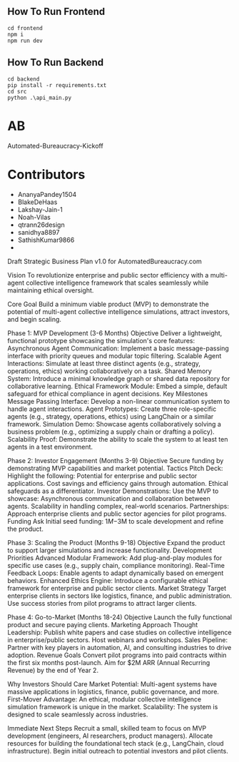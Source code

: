 ## How To Run Frontend
```
cd frontend
npm i
npm run dev
```
## How To Run Backend
```
cd backend
pip install -r requirements.txt
cd src
python .\api_main.py
```


# AB
Automated-Bureaucracy-Kickoff


# Contributors
- AnanyaPandey1504
- BlakeDeHaas
- Lakshay-Jain-1
- Noah-Vilas
- qtrann26design
- sanidhya8897
- SathishKumar9866
- 

Draft Strategic Business Plan v1.0 for AutomatedBureaucracy.com

Vision
To revolutionize enterprise and public sector efficiency with a multi-agent collective intelligence framework that scales seamlessly while maintaining ethical oversight.

Core Goal
Build a minimum viable product (MVP) to demonstrate the potential of multi-agent collective intelligence simulations, attract investors, and begin scaling.

Phase 1: MVP Development (3-6 Months)
Objective
Deliver a lightweight, functional prototype showcasing the simulation's core features:
Asynchronous Agent Communication: Implement a basic message-passing interface with priority queues and modular topic filtering.
Scalable Agent Interactions: Simulate at least three distinct agents (e.g., strategy, operations, ethics) working collaboratively on a task.
Shared Memory System: Introduce a minimal knowledge graph or shared data repository for collaborative learning.
Ethical Framework Module: Embed a simple, default safeguard for ethical compliance in agent decisions.
Key Milestones
Message Passing Interface: Develop a non-linear communication system to handle agent interactions.
Agent Prototypes: Create three role-specific agents (e.g., strategy, operations, ethics) using LangChain or a similar framework.
Simulation Demo: Showcase agents collaboratively solving a business problem (e.g., optimizing a supply chain or drafting a policy).
Scalability Proof: Demonstrate the ability to scale the system to at least ten agents in a test environment.

Phase 2: Investor Engagement (Months 3-9)
Objective
Secure funding by demonstrating MVP capabilities and market potential.
Tactics
Pitch Deck: Highlight the following:
Potential for enterprise and public sector applications.
Cost savings and efficiency gains through automation.
Ethical safeguards as a differentiator.
Investor Demonstrations: Use the MVP to showcase:
Asynchronous communication and collaboration between agents.
Scalability in handling complex, real-world scenarios.
Partnerships: Approach enterprise clients and public sector agencies for pilot programs.
Funding Ask
Initial seed funding: $1M-$3M to scale development and refine the product.

Phase 3: Scaling the Product (Months 9-18)
Objective
Expand the product to support larger simulations and increase functionality.
Development Priorities
Advanced Modular Framework:
Add plug-and-play modules for specific use cases (e.g., supply chain, compliance monitoring).
Real-Time Feedback Loops:
Enable agents to adapt dynamically based on emergent behaviors.
Enhanced Ethics Engine:
Introduce a configurable ethical framework for enterprise and public sector clients.
Market Strategy
Target enterprise clients in sectors like logistics, finance, and public administration.
Use success stories from pilot programs to attract larger clients.

Phase 4: Go-to-Market (Months 18-24)
Objective
Launch the fully functional product and secure paying clients.
Marketing Approach
Thought Leadership:
Publish white papers and case studies on collective intelligence in enterprise/public sectors.
Host webinars and workshops.
Sales Pipeline:
Partner with key players in automation, AI, and consulting industries to drive adoption.
Revenue Goals
Convert pilot programs into paid contracts within the first six months post-launch.
Aim for $2M ARR (Annual Recurring Revenue) by the end of Year 2.

Why Investors Should Care
Market Potential: Multi-agent systems have massive applications in logistics, finance, public governance, and more.
First-Mover Advantage: An ethical, modular collective intelligence simulation framework is unique in the market.
Scalability: The system is designed to scale seamlessly across industries.

Immediate Next Steps
Recruit a small, skilled team to focus on MVP development (engineers, AI researchers, product managers).
Allocate resources for building the foundational tech stack (e.g., LangChain, cloud infrastructure).
Begin initial outreach to potential investors and pilot clients.
